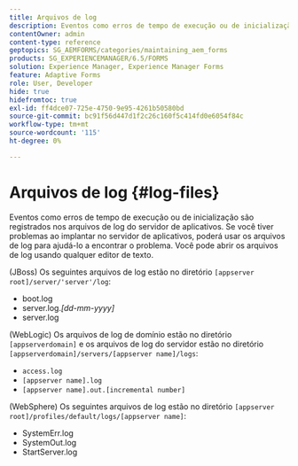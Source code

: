 ```yaml
---
title: Arquivos de log
description: Eventos como erros de tempo de execução ou de inicialização são registrados nos arquivos de log do servidor de aplicativos, que podem ser abertos usando qualquer editor de texto.
contentOwner: admin
content-type: reference
geptopics: SG_AEMFORMS/categories/maintaining_aem_forms
products: SG_EXPERIENCEMANAGER/6.5/FORMS
solution: Experience Manager, Experience Manager Forms
feature: Adaptive Forms
role: User, Developer
hide: true
hidefromtoc: true
exl-id: ff4dce07-725e-4750-9e95-4261b50580bd
source-git-commit: bc91f56d447d1f2c26c160f5c414fd0e6054f84c
workflow-type: tm+mt
source-wordcount: '115'
ht-degree: 0%

---
```


# Arquivos de log {#log-files}

Eventos como erros de tempo de execução ou de inicialização são registrados nos arquivos de log do servidor de aplicativos. Se você tiver problemas ao implantar no servidor de aplicativos, poderá usar os arquivos de log para ajudá-lo a encontrar o problema. Você pode abrir os arquivos de log usando qualquer editor de texto.

(JBoss) Os seguintes arquivos de log estão no diretório `[appserver root]/server/'server'/log`:

* boot.log
* server.log.*[dd-mm-yyyy]*
* server.log

(WebLogic) Os arquivos de log de domínio estão no diretório `[appserverdomain]` e os arquivos de log do servidor estão no diretório `[appserverdomain]/servers/[appserver name]/logs`:

* `access.log`
* `[appserver name].log`
* `[appserver name].out.[incremental number]`

(WebSphere) Os seguintes arquivos de log estão no diretório `[appserver root]/profiles/default/logs/[appserver name]`:

* SystemErr.log
* SystemOut.log
* StartServer.log
